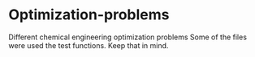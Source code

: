 # Optimization-problems
Different chemical engineering optimization problems
Some of the files were used the test functions. Keep that in mind.
